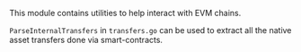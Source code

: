 This module contains utilities to help interact with EVM chains.

`ParseInternalTransfers` in `transfers.go` can be used to extract all the native asset transfers done via smart-contracts.
